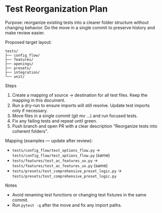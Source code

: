 # Test Reorganization Plan

Purpose: reorganize existing tests into a clearer folder structure without changing behavior. Do the move in a single commit to preserve history and make review easier.

Proposed target layout:

```
tests/
├── config_flow/
├── features/
├── openings/
├── presets/
├── integration/
└── unit/
```

Steps
1. Create a mapping of source -> destination for all test files. Keep the mapping in this document.
2. Run a dry-run to ensure imports will still resolve. Update test imports only if necessary.
3. Move files in a single commit (git mv ...) and run focused tests.
4. Fix any failing tests and repeat until green.
5. Push branch and open PR with a clear description "Reorganize tests into coherent folders".

Mapping (examples — update after review):
- `tests/config_flow/test_options_flow.py` -> `tests/config_flow/test_options_flow.py` (same)
- `tests/features/test_ac_features_ux.py` -> `tests/features/test_ac_features_ux.py` (same)
- `tests/presets/test_comprehensive_preset_logic.py` -> `tests/presets/test_comprehensive_preset_logic.py`

Notes
- Avoid renaming test functions or changing test fixtures in the same commit.
- Run `pytest -q` after the move and fix any import paths.
